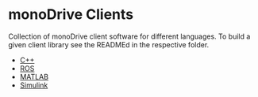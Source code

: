 # monoDrive Clients

Collection of monoDrive client software for different languages. To build a given client library see the READMEd in the respective folder.

- [C++](https://github.com/monoDriveIO/monodrive-client/tree/master/cpp-client#monoDrive-c++-client)
- [ROS](https://github.com/monoDriveIO/monodrive-client/tree/master/cpp-client#monoDrive-ROS-client)
- [MATLAB](https://github.com/monoDriveIO/monodrive-client/tree/master/matlab#monoDrive-MATLAB-client)
- [Simulink](https://github.com/monoDriveIO/monodrive-client/tree/master/matlab#monoDrive-MATLAB-client)
